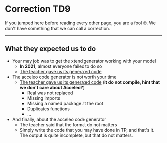 # Correction TD9

If you jumped here before reading every other page, you are a fool 🙄. We don't have something that we can call a correction. 

<hr class="sr">

## What they expected us to do

* Your may job was to get the xtend generator working with your model
  * **In 2021**, almost everyone failed to do so
  * [The teacher gave us its generated code](https://raw.githubusercontent.com/memorize-code/memorize-references/main/special/igl/GeneratedCodefromDesigner.zip)
* The acceleo code generator is not worth your time
  * [The teacher gave us its generated code](https://raw.githubusercontent.com/memorize-code/memorize-references/main/special/igl/GeneratedCodefromAcceleo.zip) (**it do not compile, hint that we don't care about Acceleo?**)
    * Real was not replaced
    * Missing imports
    * Missing a named package at the root
    * Duplicates functions
    * ...
* And finally, about the acceleo code generator
  * The teacher said that the format do not matters
  * Simply write the code that you may have done in TP, and that's it. The output is quite incomplete, but that do not matters.